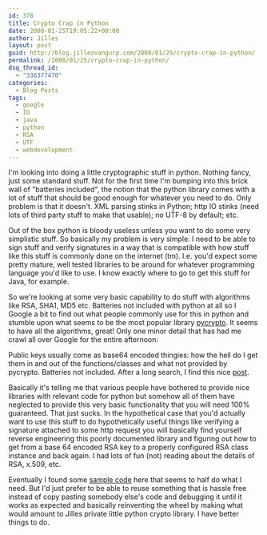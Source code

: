 ```yaml
---
id: 378
title: Crypto Crap in Python
date: 2008-01-25T19:05:22+00:00
author: Jilles
layout: post
guid: http://blog.jillesvangurp.com/2008/01/25/crypto-crap-in-python/
permalink: /2008/01/25/crypto-crap-in-python/
dsq_thread_id:
  - "336377470"
categories:
  - Blog Posts
tags:
  - google
  - IO
  - java
  - python
  - RSA
  - UTF
  - webdevelopment
---
```

I'm looking into doing a little cryptographic stuff in python. Nothing fancy, just some standard stuff. Not for the first time I'm bumping into this brick wall of "batteries included", the notion that the python library comes with a lot of stuff that should be good enough for whatever you need to do. Only problem is that it doesn't. XML parsing stinks in Python; http IO stinks (need lots of third party stuff to make that usable); no UTF-8 by default; etc. 

Out of the box python is bloody useless unless you want to do some very simplistic stuff. So basically my problem is very simple: I need to be able to sign stuff and verify signatures in a way that is compatible with how stuff like this stuff is commonly done on the internet (tm). I.e. you'd expect some pretty mature, well tested libraries to be around for whatever programming language you'd like to use. I know exactly where to go to get this stuff for Java, for example.

So we're looking at some very basic capability to do stuff with algorithms like RSA, SHA1, MD5 etc. Batteries not included with python at all so I Google a bit to find out what people commonly use for this in python and stumble upon what seems to be the most popular library <a href="http://www.amk.ca/python/code/crypto">pycrypto</a>. It seems to have all the algorithms, great! Only one minor detail that has had me crawl all over Google for the entire afternoon:

Public keys usually come as base64 encoded thingies: how the hell do I get them in and out of the functions/classes and what not provided by pycrypto. Batteries not included. After a long search, I find this nice <a href="http://xpg.dk/index.php?mact=News,cntnt01,print,0&cntnt01articleid=23&cntnt01showtemplate=false&cntnt01returnid=54">post</a>.

Basically it's telling me that various people have bothered to provide nice libraries with relevant code for python but somehow all of them have neglected to provide this very basic functionality that you will need 100% guaranteed. That just sucks. In the hypothetical case that you'd actually want to use this stuff to do hypothetically useful things like verifying a signature attached to some http request you will basically find yourself reverse engineering this poorly documented library and figuring out how to get from a base 64 encoded RSA key to a properly configured RSA class instance and back again. I had lots of fun (not) reading about the details of RSA, x.509, etc.

Eventually I found some <a href="http://dev.w3.org/cvsweb/2000/10/swap/cwm_crypto.py?rev=1.11">sample code</a> here that seems to half do what I need. But I'd just prefer to be able to reuse something that is hassle free instead of copy pasting somebody else's code and debugging it until it works as expected and basically reinventing the wheel by making what would amount to Jilles private little python crypto library. I have better things to do.